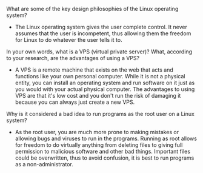 What are some of the key design philosophies of the Linux operating system?

* The Linux operating system gives the user complete control. It never assumes that the user is incompetent, thus allowing them the freedom for Linux to do whatever the user tells it to.

In your own words, what is a VPS (virtual private server)? What, according to your research, are the advantages of using a VPS?

* A VPS is a remote machine that exists on the web that acts and functions like your own personal computer. While it is not a physical entity, you can install an operating system and run software on it just as you would with your actual physical computer. The advantages to using VPS are that it's low cost and you don't run the risk of damaging it because you can always just create a new VPS.

Why is it considered a bad idea to run programs as the root user on a Linux system?

* As the root user, you are much more prone to making mistakes or allowing bugs and viruses to run in the programs. Running as root allows for freedom to do virtually anything from deleting files to giving full permission to malicious software and other bad things. Important files could be overwritten, thus to avoid confusion, it is best to run programs as a non-administrator.